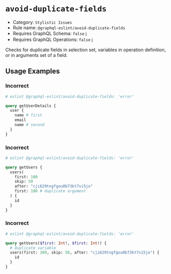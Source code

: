 # `avoid-duplicate-fields`

- Category: `Stylistic Issues`
- Rule name: `@graphql-eslint/avoid-duplicate-fields`
- Requires GraphQL Schema: `false` [ℹ️](../../README.md#extended-linting-rules-with-graphql-schema)
- Requires GraphQL Operations: `false` [ℹ️](../../README.md#extended-linting-rules-with-siblings-operations)

Checks for duplicate fields in selection set, variables in operation definition, or in arguments set of a field.

## Usage Examples

### Incorrect

```graphql
# eslint @graphql-eslint/avoid-duplicate-fields: 'error'

query getUserDetails {
  user {
    name # first
    email
    name # second
  }
}
```

### Incorrect

```graphql
# eslint @graphql-eslint/avoid-duplicate-fields: 'error'

query getUsers {
  users(
    first: 100
    skip: 50
    after: "cji629tngfgou0b73kt7vi5jo"
    first: 100 # duplicate argument
  ) {
    id
  }
}
```

### Incorrect

```graphql
# eslint @graphql-eslint/avoid-duplicate-fields: 'error'

query getUsers($first: Int!, $first: Int!) {
  # Duplicate variable
  users(first: 100, skip: 50, after: "cji629tngfgou0b73kt7vi5jo") {
    id
  }
}
```